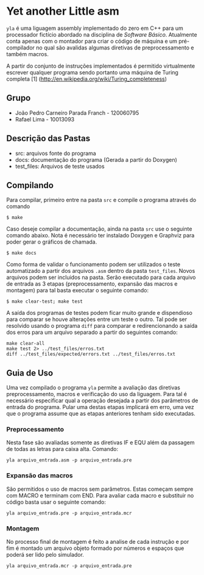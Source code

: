 # Yet another Little asm

`yla` é uma liguagem assembly implementado do zero em C++ para um processador fictício abordado na disciplina de _Software Básico_. Atualmente conta apenas com o montador para criar o código de máquina e um pré-compilador no qual são avalidas algumas diretivas de preprocessamento e também macros.

A partir do conjunto de instruções implementados é permitido virtualmente escrever qualquer programa sendo portanto uma máquina de Turing completa [1]
(http://en.wikipedia.org/wiki/Turing_completeness)

## Grupo

 * João Pedro Carneiro Parada Franch - 120060795
 * Rafael Lima - 10013093

## Descrição das Pastas

 * src: arquivos fonte do programa
 * docs: documentação do programa (Gerada a partir do Doxygen)
 * test_files: Arquivos de teste usados

## Compilando
Para compilar, primeiro entre na pasta `src` e compile o programa através do comando

```
$ make
```

Caso deseje compilar a documentação, ainda na pasta `src` use o seguinte comando abaixo. Nota é necessário ter instalado Doxygen e Graphviz para poder gerar o gráficos de chamada.

```
$ make docs
```

Como forma de validar o funcionamento podem ser utilizados o teste automatizado a partir dos arquivos `.asm` dentro da pasta `test_files`. Novos arquivos podem ser incluidos na pasta. Serão executado para cada arquivo de entrada as 3 etapas (preprocessamento, expansão das macros e montagem) para tal basta executar o seguinte comando:

```
$ make clear-test; make test
```
A saída dos programas de testes podem ficar muito grande e dispendioso para comparar se houve alterações entre um teste o outro. Tal pode ser resolvido usando o programa `diff` para comparar e redirencionando a saída dos erros para um arquivo separado a partir do seguintes comando:

```
make clear-all
make test 2> ../test_files/erros.txt
diff ../test_files/expected/errors.txt ../test_files/erros.txt
```

## Guia de Uso

Uma vez compilado o programa `yla` permite a avaliação das diretivas preprocessamento, macros e verificação do uso da liguagem. Para tal é necessário especificar qual a operação desejada a partir dos parâmetros de entrada do programa. Pular uma destas etapas implicará em erro, uma vez que o programa assume que as etapas anteriores tenham sido executadas.

### Preprocessamento

Nesta fase são avaliadas somente as diretivas IF e EQU além da passagem de todas as letras para caixa alta. Comando:

```
yla arquivo_entrada.asm -p arquivo_entrada.pre
```

### Expansão das macros

São permitidos o uso de macros sem parâmetros. Estas começam sempre com MACRO e terminam com END. Para avaliar cada macro e substituir no código basta usar o seguinte comando:

```
yla arquivo_entrada.pre -p arquivo_entrada.mcr
```

### Montagem

No processo final de montagem é feito a analise de cada instrução e por fim é montado um arquivo objeto formado por números e espaços que poderá ser lido pelo simulador.

```
yla arquivo_entrada.mcr -p arquivo_entrada.pre
```
